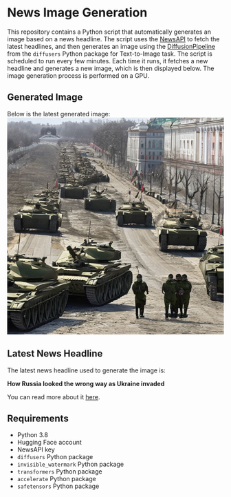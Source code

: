 # News Image Generation
This repository contains a Python script that automatically generates an image based on a news headline. The script uses the [NewsAPI](https://newsapi.org/) to fetch the latest headlines, and then generates an image using the [DiffusionPipeline](https://github.com/huggingface/diffusers) from the `diffusers` Python package for Text-to-Image task.
The script is scheduled to run every few minutes. Each time it runs, it fetches a new headline and generates a new image, which is then displayed below. The image generation process is performed on a GPU.

## Generated Image
Below is the latest generated image:
![Generated Image](image.png)

## Latest News Headline
The latest news headline used to generate the image is:

**How Russia looked the wrong way as Ukraine invaded**

You can read more about it [here](https://news.google.com/rss/articles/CBMilwFBVV95cUxNRUpVVjlqckdRN0g4UW0wZlIxd3NiVVJMQ01PdmVicnk4azUtZ0ZseV9ydUpCZ2x4eTNtOWhPQ0xEWktjcHN6WWlfTFlXalF3dFJiNnQzSzMwRkljVHlFWHdpZ0Jmcm9IQ1A2RXlCUUpleUdGc3RkWTV0V0o5dU1oamhhWXRnajFJLUhaVmFMRXh3M3FSeVdz?oc=5).

## Requirements
- Python 3.8
- Hugging Face account
- NewsAPI key
- `diffusers` Python package
- `invisible_watermark` Python package
- `transformers` Python package
- `accelerate` Python package
- `safetensors` Python package
